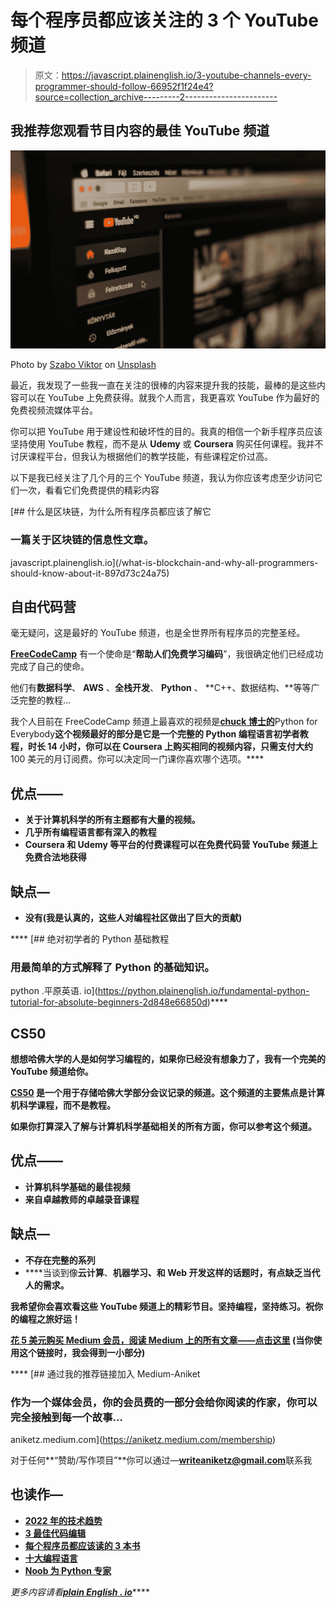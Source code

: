 # 每个程序员都应该关注的 3 个 YouTube 频道

> 原文：<https://javascript.plainenglish.io/3-youtube-channels-every-programmer-should-follow-66952f1f24e4?source=collection_archive---------2----------------------->

## 我推荐您观看节目内容的最佳 YouTube 频道

![](img/11a54ad8dba9a8abd54785a60f5d26bb.png)

Photo by [Szabo Viktor](https://unsplash.com/@vmxhu?utm_source=medium&utm_medium=referral) on [Unsplash](https://unsplash.com?utm_source=medium&utm_medium=referral)

最近，我发现了一些我一直在关注的很棒的内容来提升我的技能，最棒的是这些内容可以在 YouTube 上免费获得。就我个人而言，我更喜欢 YouTube 作为最好的免费视频流媒体平台。

你可以把 YouTube 用于建设性和破坏性的目的。我真的相信一个新手程序员应该坚持使用 YouTube 教程，而不是从 **Udemy** 或 **Coursera** 购买任何课程。我并不讨厌课程平台，但我认为根据他们的教学技能，有些课程定价过高。

以下是我已经关注了几个月的三个 YouTube 频道，我认为你应该考虑至少访问它们一次，看看它们免费提供的精彩内容

[](/what-is-blockchain-and-why-all-programmers-should-know-about-it-897d73c24a75) [## 什么是区块链，为什么所有程序员都应该了解它

### 一篇关于区块链的信息性文章。

javascript.plainenglish.io](/what-is-blockchain-and-why-all-programmers-should-know-about-it-897d73c24a75) 

## 自由代码营

毫无疑问，这是最好的 YouTube 频道，也是全世界所有程序员的完整圣经。

[**FreeCodeCamp**](https://www.youtube.com/c/Freecodecamp) 有一个使命是“**帮助人们免费学习编码**”，我很确定他们已经成功完成了自己的使命。

他们有**数据科学**、 **AWS** 、**全栈开发**、 **Python** 、 **C++、数据结构、**等等广泛完整的教程…

我个人目前在 FreeCodeCamp 频道上最喜欢的视频是[**chuck 博士的**](https://www.youtube.com/watch?v=8DvywoWv6fI)Python for Everybody**这个视频最好的部分是它是一个完整的 Python 编程语言初学者教程，时长 **14** 小时，你可以在 **Coursera** 上购买相同的视频内容，只需支付大约**100 美元的月订阅费。你可以决定同一门课你喜欢哪个选项。****

## ****优点——****

*   ****关于计算机科学的所有主题都有大量的视频。****
*   ****几乎所有编程语言都有深入的教程****
*   ****Coursera 和 Udemy 等平台的付费课程可以在免费代码营 YouTube 频道上免费合法地获得****

## ****缺点—****

*   ****没有(我是认真的，这些人对编程社区做出了巨大的贡献)****

****[](https://python.plainenglish.io/fundamental-python-tutorial-for-absolute-beginners-2d848e66850d) [## 绝对初学者的 Python 基础教程

### 用最简单的方式解释了 Python 的基础知识。

python .平原英语. io](https://python.plainenglish.io/fundamental-python-tutorial-for-absolute-beginners-2d848e66850d)**** 

## ****CS50****

****想想哈佛大学的人是如何学习编程的，如果你已经没有想象力了，我有一个完美的 YouTube 频道给你。****

****[**CS50**](https://www.youtube.com/c/cs50/featured) 是一个用于存储哈佛大学部分会议记录的频道。这个频道的主要焦点是计算机科学课程，而不是教程。****

****如果你打算深入了解与计算机科学基础相关的所有方面，你可以参考这个频道。****

## ****优点——****

*   ****计算机科学基础的最佳视频****
*   ****来自卓越教师的卓越录音课程****

## ****缺点—****

*   ****不存在完整的系列****
*   ****当谈到像**云计算**、**机器学习、**和 **Web 开发这样的话题时，有点缺乏当代人的需求。******

****我希望你会喜欢看这些 YouTube 频道上的精彩节目。坚持编程，坚持练习。祝你的编程之旅好运！****

****[**花 5 美元购买 Medium 会员，阅读 Medium 上的所有文章——点击这里**](https://aniketz.medium.com/membership) **(当你使用这个链接时，我会得到一小部分)******

****[](https://aniketz.medium.com/membership) [## 通过我的推荐链接加入 Medium-Aniket

### 作为一个媒体会员，你的会员费的一部分会给你阅读的作家，你可以完全接触到每一个故事…

aniketz.medium.com](https://aniketz.medium.com/membership) 

对于任何**“赞助/写作项目”**你可以通过—**writeaniketz@gmail.com**联系我

## **也读作—**

*   [**2022 年的技术趋势**](/technologies-that-will-trend-in-2022-122d2dcf5ca3)
*   [**3 最佳代码编辑**](/3-code-editors-i-have-been-using-for-the-past-3-years-33abb5b88c5a)
*   [**每个程序员都应该读的 3 本书**](/3-books-every-programmer-should-read-97ac12422cfb)
*   [**十大编程语言**](/top-10-programming-languages-of-2021-d2d48c634ae7)
*   [**Noob 为 Python 专家**](https://blog.devgenius.io/how-i-went-from-noob-to-expert-in-python-programming-8c4e141a0be1)

*更多内容请看*[***plain English . io***](http://plainenglish.io/)****